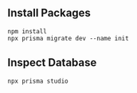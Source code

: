 ## Install Packages
```
npm install
npx prisma migrate dev --name init
```

## Inspect Database
```
npx prisma studio
```
